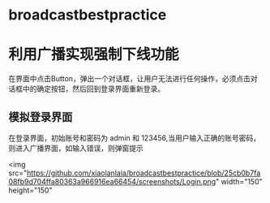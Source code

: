 # broadcastbestpractice

# 利用广播实现强制下线功能

在界面中点击Button，弹出一个对话框，让用户无法进行任何操作，必须点击对话框中的确定按钮，然后回到登录界面重新登录。

## 模拟登录界面
在登录界面，初始账号和密码为 admin 和 123456,当用户输入正确的账号密码，则进入广播界面，如输入错误，则弹窗提示

<img src="https://github.com/xiaolanlaia/broadcastbestpractice/blob/25cb0b7fa08fb9d704ffa80363a966916ea66454/screenshots/Login.png" width="150" height="150"
